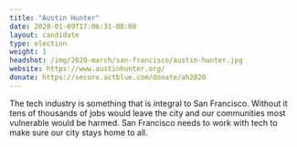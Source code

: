 ```yaml
---
title: "Austin Hunter"
date: 2020-01-09T17:06:31-08:00
layout: candidate
type: election
weight: 1
headshot: /img/2020-march/san-francisco/austin-hunter.jpg
website: https://www.austinhunter.org/
donate: https://secure.actblue.com/donate/ah2020
---
```


The tech industry is something that is integral to San Francisco.
Without it tens of thousands of jobs would leave the city and our
communities most vulnerable would be harmed. San Francisco needs to work
with tech to make sure our city stays home to all.
